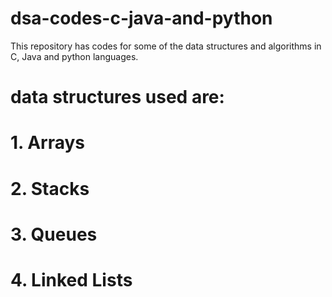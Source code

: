 # dsa-codes-c-java-and-python
This repository has codes for some of the data structures and algorithms in C, Java and python languages.

# data structures used are:
# 1. Arrays
# 2. Stacks
# 3. Queues
# 4. Linked Lists